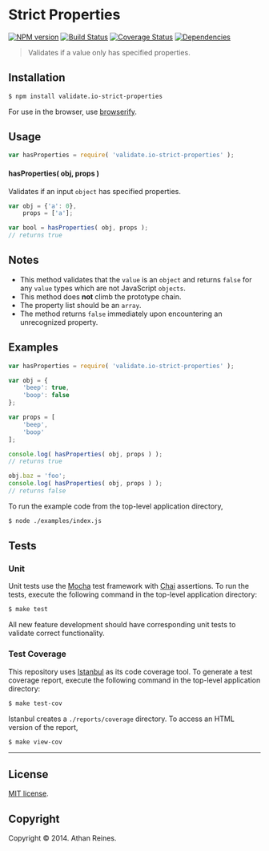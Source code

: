 Strict Properties
===
[![NPM version][npm-image]][npm-url] [![Build Status][travis-image]][travis-url] [![Coverage Status][coveralls-image]][coveralls-url] [![Dependencies][dependencies-image]][dependencies-url]

> Validates if a value only has specified properties.


## Installation

``` bash
$ npm install validate.io-strict-properties
```

For use in the browser, use [browserify](https://github.com/substack/node-browserify).


## Usage

``` javascript
var hasProperties = require( 'validate.io-strict-properties' );
```


#### hasProperties( obj, props )

Validates if an input `object` has specified properties.

``` javascript
var obj = {'a': 0},
	props = ['a'];

var bool = hasProperties( obj, props );
// returns true
```


## Notes

* 	This method validates that the `value` is an `object` and returns `false` for any `value` types which are not JavaScript `objects`. 
*	This method does __not__ climb the prototype chain.
* 	The property list should be an `array`.
*	The method returns `false` immediately upon encountering an unrecognized property.


## Examples

``` javascript
var hasProperties = require( 'validate.io-strict-properties' );

var obj = {
	'beep': true,
	'boop': false
};

var props = [
	'beep',
	'boop'
];

console.log( hasProperties( obj, props ) );
// returns true

obj.baz = 'foo';
console.log( hasProperties( obj, props ) );
// returns false
```

To run the example code from the top-level application directory,

``` bash
$ node ./examples/index.js
```


## Tests

### Unit

Unit tests use the [Mocha](http://mochajs.org) test framework with [Chai](http://chaijs.com) assertions. To run the tests, execute the following command in the top-level application directory:

``` bash
$ make test
```

All new feature development should have corresponding unit tests to validate correct functionality.


### Test Coverage

This repository uses [Istanbul](https://github.com/gotwarlost/istanbul) as its code coverage tool. To generate a test coverage report, execute the following command in the top-level application directory:

``` bash
$ make test-cov
```

Istanbul creates a `./reports/coverage` directory. To access an HTML version of the report,

``` bash
$ make view-cov
```


---
## License

[MIT license](http://opensource.org/licenses/MIT). 


## Copyright

Copyright &copy; 2014. Athan Reines.


[npm-image]: http://img.shields.io/npm/v/validate.io-strict-properties.svg
[npm-url]: https://npmjs.org/package/validate.io-strict-properties

[travis-image]: http://img.shields.io/travis/validate-io/strict-properties/master.svg
[travis-url]: https://travis-ci.org/validate-io/strict-properties

[coveralls-image]: https://img.shields.io/coveralls/validate-io/strict-properties/master.svg
[coveralls-url]: https://coveralls.io/r/validate-io/strict-properties?branch=master

[dependencies-image]: http://img.shields.io/david/validate-io/strict-properties.svg
[dependencies-url]: https://david-dm.org/validate-io/strict-properties

[dev-dependencies-image]: http://img.shields.io/david/dev/validate-io/strict-properties.svg
[dev-dependencies-url]: https://david-dm.org/dev/validate-io/strict-properties

[github-issues-image]: http://img.shields.io/github/issues/validate-io/strict-properties.svg
[github-issues-url]: https://github.com/validate-io/strict-properties/issues
